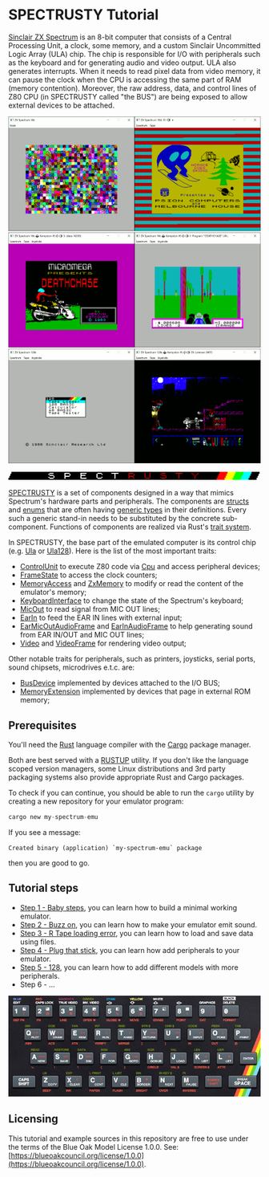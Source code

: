 SPECTRUSTY Tutorial
===================

[Sinclair ZX Spectrum] is an 8-bit computer that consists of a Central Processing Unit, a clock, some memory, and a custom Sinclair Uncommitted Logic Array (ULA) chip. The chip is responsible for I/O with peripherals such as the keyboard and for generating audio and video output. ULA also generates interrupts. When it needs to read pixel data from video memory, it can pause the clock when the CPU is accessing the same part of RAM (memory contention). Moreover, the raw address, data, and control lines of Z80 CPU (in SPECTRUSTY called "the BUS") are being exposed to allow external devices to be attached.

![Intro 1](intro01.png)
![Intro 2](intro02.png)
![Intro 3](intro03.png)

[![S P E C T R U S T Y][SPECTRUSTY img]][SPECTRUSTY]

[SPECTRUSTY] is a set of components designed in a way that mimics Spectrum's hardware parts and peripherals.
The components are [structs] and [enums] that are often having [generic types] in their definitions. Every such a generic stand-in needs to be substituted by the concrete sub-component. Functions of components are realized via Rust's [trait system].

In SPECTRUSTY, the base part of the emulated computer is its control chip (e.g. [Ula] or [Ula128]).
Here is the list of the most important traits:

- [ControlUnit] to execute Z80 code via [Cpu] and access peripheral devices;
- [FrameState] to access the clock counters;
- [MemoryAccess] and [ZxMemory] to modify or read the content of the emulator's memory;
- [KeyboardInterface] to change the state of the Spectrum's keyboard;
- [MicOut] to read signal from MIC OUT lines;
- [EarIn] to feed the EAR IN lines with external input;
- [EarMicOutAudioFrame] and [EarInAudioFrame] to help generating sound from EAR IN/OUT and MIC OUT lines;
- [Video] and [VideoFrame] for rendering video output;

Other notable traits for peripherals, such as printers, joysticks, serial ports, sound chipsets, microdrives e.t.c. are:

- [BusDevice] implemented by devices attached to the I/O BUS;
- [MemoryExtension] implemented by devices that page in external ROM memory;


Prerequisites
-------------

You'll need the [Rust] language compiler with the [Cargo] package manager.

Both are best served with a [RUSTUP] utility. If you don't like the language scoped version managers, some Linux distributions and 3rd party packaging systems also provide appropriate Rust and Cargo packages.

To check if you can continue, you should be able to run the `cargo` utility by creating a new repository for your emulator program:

```rust
cargo new my-spectrum-emu
```

If you see a message:

```
Created binary (application) `my-spectrum-emu` package
```

then you are good to go.


Tutorial steps
--------------

* [Step 1 - Baby steps](step1.md), you can learn how to build a minimal working emulator.
* [Step 2 - Buzz on](step2.md), you can learn how to make your emulator emit sound.
* [Step 3 - R Tape loading error](step3.md), you can learn how to load and save data using files.
* [Step 4 - Plug that stick](step4.md), you can learn how add peripherals to your emulator.
* [Step 5 - 128](step5.md), you can learn how to add different models with more peripherals.
* Step 6 - ...

[![ZX Spectrum keyboard layout][keyboard]][keyboard]


Licensing
---------

This tutorial and example sources in this repository are free to use under the terms of the Blue Oak Model License 1.0.0.
See: [https://blueoakcouncil.org/license/1.0.0](https://blueoakcouncil.org/license/1.0.0).

<script>var clicky_site_ids = clicky_site_ids || []; clicky_site_ids.push(101270192);</script>
<script async src="//static.getclicky.com/js"></script>

[Sinclair ZX Spectrum]: https://en.wikipedia.org/wiki/ZX_Spectrum
[SPECTRUSTY img]: spectrusty.png
[keyboard]: keyboard48.jpg
[SPECTRUSTY]: https://royaltm.github.io/spectrusty/
[tutorial]: https://royaltm.github.io/spectrusty-tutorial/
[Rust]: https://www.rust-lang.org/
[Cargo]: https://crates.io/
[RUSTUP]: https://www.rust-lang.org/learn/get-started#installing-rust
[trait system]: https://doc.rust-lang.org/book/ch10-02-traits.html
[structs]: https://doc.rust-lang.org/book/ch05-01-defining-structs.html
[enums]: https://doc.rust-lang.org/book/ch06-01-defining-an-enum.html
[generic types]: https://doc.rust-lang.org/book/ch10-00-generics.html
[Ula]: https://docs.rs/spectrusty/*/spectrusty/chip/ula/struct.Ula.html
[Cpu]: https://docs.rs/z80emu/*/z80emu/trait.Cpu.html
[BusDevice]: https://docs.rs/spectrusty/*/spectrusty/bus/trait.BusDevice.html
[ControlUnit]: https://docs.rs/spectrusty/*/spectrusty/chip/trait.ControlUnit.html
[EarIn]: https://docs.rs/spectrusty/*/spectrusty/chip/trait.EarIn.html
[EarMicOutAudioFrame]: https://docs.rs/spectrusty/*/spectrusty/audio/trait.EarMicOutAudioFrame.html
[EarInAudioFrame]: https://docs.rs/spectrusty/*/spectrusty/audio/trait.EarInAudioFrame.html
[FrameState]: https://docs.rs/spectrusty/*/spectrusty/chip/trait.FrameState.html
[KeyboardInterface]: https://docs.rs/spectrusty/*/spectrusty/peripherals/trait.KeyboardInterface.html
[MemoryAccess]: https://docs.rs/spectrusty/*/spectrusty/chip/trait.MemoryAccess.html
[MemoryExtension]: https://docs.rs/spectrusty/*/spectrusty/memory/trait.MemoryExtension.html
[MicOut]: https://docs.rs/spectrusty/*/spectrusty/chip/trait.MicOut.html
[Ula128]: https://docs.rs/spectrusty/*/spectrusty/chip/ula128/struct.Ula128.html
[Ula]: https://docs.rs/spectrusty/*/spectrusty/chip/ula/struct.Ula.html
[Video]: https://docs.rs/spectrusty/*/spectrusty/video/trait.Video.html
[VideoFrame]: https://docs.rs/spectrusty/*/spectrusty/video/trait.VideoFrame.html
[ZxMemory]: https://docs.rs/spectrusty/*/spectrusty/memory/trait.ZxMemory.html